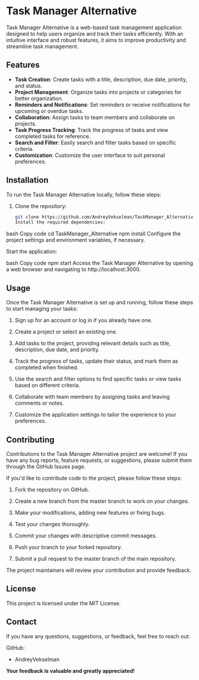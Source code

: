 # Task Manager Alternative

Task Manager Alternative is a web-based task management application designed to help users organize and track their tasks efficiently. With an intuitive interface and robust features, it aims to improve productivity and streamline task management.

<!-- ![Task Manager Alternative Screenshot](./screenshot.png) -->

## Features

- **Task Creation**: Create tasks with a title, description, due date, priority, and status.
- **Project Management**: Organize tasks into projects or categories for better organization.
- **Reminders and Notifications**: Set reminders or receive notifications for upcoming or overdue tasks.
- **Collaboration**: Assign tasks to team members and collaborate on projects.
- **Task Progress Tracking**: Track the progress of tasks and view completed tasks for reference.
- **Search and Filter**: Easily search and filter tasks based on specific criteria.
- **Customization**: Customize the user interface to suit personal preferences.

## Installation

To run the Task Manager Alternative locally, follow these steps:

1. Clone the repository:

   ```bash
   git clone https://github.com/AndreyVekselman/TaskManager_Alternative.git
   Install the required dependencies:
   ```

bash
Copy code
cd TaskManager_Alternative
npm install
Configure the project settings and environment variables, if necessary.

Start the application:

bash
Copy code
npm start
Access the Task Manager Alternative by opening a web browser and navigating to http://localhost:3000.

## Usage

Once the Task Manager Alternative is set up and running, follow these steps to start managing your tasks:

1. Sign up for an account or log in if you already have one.

2. Create a project or select an existing one.

3. Add tasks to the project, providing relevant details such as title, description, due date, and priority.

4. Track the progress of tasks, update their status, and mark them as completed when finished.

5. Use the search and filter options to find specific tasks or view tasks based on different criteria.

6. Collaborate with team members by assigning tasks and leaving comments or notes.

7. Customize the application settings to tailor the experience to your preferences.

## Contributing

Contributions to the Task Manager Alternative project are welcome! If you have any bug reports, feature requests, or suggestions, please submit them through the GitHub Issues page.

If you'd like to contribute code to the project, please follow these steps:

1. Fork the repository on GitHub.

2. Create a new branch from the master branch to work on your changes.

3. Make your modifications, adding new features or fixing bugs.

4. Test your changes thoroughly.

5. Commit your changes with descriptive commit messages.

6. Push your branch to your forked repository.

7. Submit a pull request to the master branch of the main repository.

The project maintainers will review your contribution and provide feedback.

## License

This project is licensed under the MIT License.

## Contact

If you have any questions, suggestions, or feedback, feel free to reach out:

GitHub:

- AndreyVekselman

**Your feedback is valuable and greatly appreciated!**
